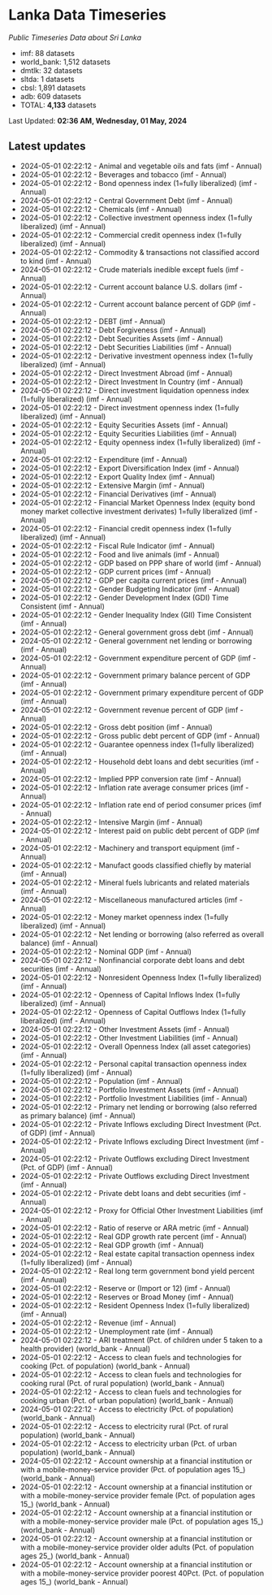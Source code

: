 # Lanka Data Timeseries
*Public Timeseries Data about Sri Lanka*

* imf: 88 datasets
* world_bank: 1,512 datasets
* dmtlk: 32 datasets
* sltda: 1 datasets
* cbsl: 1,891 datasets
* adb: 609 datasets
* TOTAL: **4,133** datasets

Last Updated: **02:36 AM, Wednesday, 01 May, 2024**

## Latest updates

* 2024-05-01 02:22:12 - Animal and vegetable oils and fats (imf - Annual)
* 2024-05-01 02:22:12 - Beverages and tobacco (imf - Annual)
* 2024-05-01 02:22:12 - Bond openness index (1=fully liberalized) (imf - Annual)
* 2024-05-01 02:22:12 - Central Government Debt (imf - Annual)
* 2024-05-01 02:22:12 - Chemicals (imf - Annual)
* 2024-05-01 02:22:12 - Collective investment openness index (1=fully liberalized) (imf - Annual)
* 2024-05-01 02:22:12 - Commercial credit openness index (1=fully liberalized) (imf - Annual)
* 2024-05-01 02:22:12 - Commodity & transactions not classified accord to kind (imf - Annual)
* 2024-05-01 02:22:12 - Crude materials inedible except fuels (imf - Annual)
* 2024-05-01 02:22:12 - Current account balance U.S. dollars (imf - Annual)
* 2024-05-01 02:22:12 - Current account balance percent of GDP (imf - Annual)
* 2024-05-01 02:22:12 - DEBT (imf - Annual)
* 2024-05-01 02:22:12 - Debt Forgiveness (imf - Annual)
* 2024-05-01 02:22:12 - Debt Securities Assets (imf - Annual)
* 2024-05-01 02:22:12 - Debt Securities Liabilities (imf - Annual)
* 2024-05-01 02:22:12 - Derivative investment openness index (1=fully liberalized) (imf - Annual)
* 2024-05-01 02:22:12 - Direct Investment Abroad (imf - Annual)
* 2024-05-01 02:22:12 - Direct Investment In Country (imf - Annual)
* 2024-05-01 02:22:12 - Direct investment liquidation openness index (1=fully liberalized) (imf - Annual)
* 2024-05-01 02:22:12 - Direct investment openness index (1=fully liberalized) (imf - Annual)
* 2024-05-01 02:22:12 - Equity Securities Assets (imf - Annual)
* 2024-05-01 02:22:12 - Equity Securities Liabilities (imf - Annual)
* 2024-05-01 02:22:12 - Equity openness index (1=fully liberalized) (imf - Annual)
* 2024-05-01 02:22:12 - Expenditure (imf - Annual)
* 2024-05-01 02:22:12 - Export Diversification Index (imf - Annual)
* 2024-05-01 02:22:12 - Export Quality Index (imf - Annual)
* 2024-05-01 02:22:12 - Extensive Margin (imf - Annual)
* 2024-05-01 02:22:12 - Financial Derivatives (imf - Annual)
* 2024-05-01 02:22:12 - Financial Market Openness Index (equity bond money market collective investment derivates) 1=fully liberalized (imf - Annual)
* 2024-05-01 02:22:12 - Financial credit openness index (1=fully liberalized) (imf - Annual)
* 2024-05-01 02:22:12 - Fiscal Rule Indicator (imf - Annual)
* 2024-05-01 02:22:12 - Food and live animals (imf - Annual)
* 2024-05-01 02:22:12 - GDP based on PPP share of world (imf - Annual)
* 2024-05-01 02:22:12 - GDP current prices (imf - Annual)
* 2024-05-01 02:22:12 - GDP per capita current prices (imf - Annual)
* 2024-05-01 02:22:12 - Gender Budgeting Indicator (imf - Annual)
* 2024-05-01 02:22:12 - Gender Development Index (GDI) Time Consistent (imf - Annual)
* 2024-05-01 02:22:12 - Gender Inequality Index (GII) Time Consistent (imf - Annual)
* 2024-05-01 02:22:12 - General government gross debt (imf - Annual)
* 2024-05-01 02:22:12 - General government net lending or borrowing (imf - Annual)
* 2024-05-01 02:22:12 - Government expenditure percent of GDP (imf - Annual)
* 2024-05-01 02:22:12 - Government primary balance percent of GDP (imf - Annual)
* 2024-05-01 02:22:12 - Government primary expenditure percent of GDP (imf - Annual)
* 2024-05-01 02:22:12 - Government revenue percent of GDP (imf - Annual)
* 2024-05-01 02:22:12 - Gross debt position (imf - Annual)
* 2024-05-01 02:22:12 - Gross public debt percent of GDP (imf - Annual)
* 2024-05-01 02:22:12 - Guarantee openness index (1=fully liberalized) (imf - Annual)
* 2024-05-01 02:22:12 - Household debt loans and debt securities (imf - Annual)
* 2024-05-01 02:22:12 - Implied PPP conversion rate (imf - Annual)
* 2024-05-01 02:22:12 - Inflation rate average consumer prices (imf - Annual)
* 2024-05-01 02:22:12 - Inflation rate end of period consumer prices (imf - Annual)
* 2024-05-01 02:22:12 - Intensive Margin (imf - Annual)
* 2024-05-01 02:22:12 - Interest paid on public debt percent of GDP (imf - Annual)
* 2024-05-01 02:22:12 - Machinery and transport equipment (imf - Annual)
* 2024-05-01 02:22:12 - Manufact goods classified chiefly by material (imf - Annual)
* 2024-05-01 02:22:12 - Mineral fuels lubricants and related materials (imf - Annual)
* 2024-05-01 02:22:12 - Miscellaneous manufactured articles (imf - Annual)
* 2024-05-01 02:22:12 - Money market openness index (1=fully liberalized) (imf - Annual)
* 2024-05-01 02:22:12 - Net lending or borrowing (also referred as overall balance) (imf - Annual)
* 2024-05-01 02:22:12 - Nominal GDP (imf - Annual)
* 2024-05-01 02:22:12 - Nonfinancial corporate debt loans and debt securities (imf - Annual)
* 2024-05-01 02:22:12 - Nonresident Openness Index (1=fully liberalized) (imf - Annual)
* 2024-05-01 02:22:12 - Openness of Capital Inflows Index (1=fully liberalized) (imf - Annual)
* 2024-05-01 02:22:12 - Openness of Capital Outflows Index (1=fully liberalized) (imf - Annual)
* 2024-05-01 02:22:12 - Other Investment Assets (imf - Annual)
* 2024-05-01 02:22:12 - Other Investment Liabilities (imf - Annual)
* 2024-05-01 02:22:12 - Overall Openness Index (all asset categories) (imf - Annual)
* 2024-05-01 02:22:12 - Personal capital transaction openness index (1=fully liberalized) (imf - Annual)
* 2024-05-01 02:22:12 - Population (imf - Annual)
* 2024-05-01 02:22:12 - Portfolio Investment Assets (imf - Annual)
* 2024-05-01 02:22:12 - Portfolio Investment Liabilities (imf - Annual)
* 2024-05-01 02:22:12 - Primary net lending or borrowing (also referred as primary balance) (imf - Annual)
* 2024-05-01 02:22:12 - Private Inflows excluding Direct Investment (Pct. of GDP) (imf - Annual)
* 2024-05-01 02:22:12 - Private Inflows excluding Direct Investment (imf - Annual)
* 2024-05-01 02:22:12 - Private Outflows excluding Direct Investment (Pct. of GDP) (imf - Annual)
* 2024-05-01 02:22:12 - Private Outflows excluding Direct Investment (imf - Annual)
* 2024-05-01 02:22:12 - Private debt loans and debt securities (imf - Annual)
* 2024-05-01 02:22:12 - Proxy for Official Other Investment Liabilities (imf - Annual)
* 2024-05-01 02:22:12 - Ratio of reserve or ARA metric (imf - Annual)
* 2024-05-01 02:22:12 - Real GDP growth rate percent (imf - Annual)
* 2024-05-01 02:22:12 - Real GDP growth (imf - Annual)
* 2024-05-01 02:22:12 - Real estate capital transaction openness index (1=fully liberalized) (imf - Annual)
* 2024-05-01 02:22:12 - Real long term government bond yield percent (imf - Annual)
* 2024-05-01 02:22:12 - Reserve or (Import or 12) (imf - Annual)
* 2024-05-01 02:22:12 - Reserves or Broad Money (imf - Annual)
* 2024-05-01 02:22:12 - Resident Openness Index (1=fully liberalized) (imf - Annual)
* 2024-05-01 02:22:12 - Revenue (imf - Annual)
* 2024-05-01 02:22:12 - Unemployment rate (imf - Annual)
* 2024-05-01 02:22:12 - ARI treatment (Pct. of children under 5 taken to a health provider) (world_bank - Annual)
* 2024-05-01 02:22:12 - Access to clean fuels and technologies for cooking (Pct. of population) (world_bank - Annual)
* 2024-05-01 02:22:12 - Access to clean fuels and technologies for cooking rural (Pct. of rural population) (world_bank - Annual)
* 2024-05-01 02:22:12 - Access to clean fuels and technologies for cooking urban (Pct. of urban population) (world_bank - Annual)
* 2024-05-01 02:22:12 - Access to electricity (Pct. of population) (world_bank - Annual)
* 2024-05-01 02:22:12 - Access to electricity rural (Pct. of rural population) (world_bank - Annual)
* 2024-05-01 02:22:12 - Access to electricity urban (Pct. of urban population) (world_bank - Annual)
* 2024-05-01 02:22:12 - Account ownership at a financial institution or with a mobile-money-service provider (Pct. of population ages 15_) (world_bank - Annual)
* 2024-05-01 02:22:12 - Account ownership at a financial institution or with a mobile-money-service provider female (Pct. of population ages 15_) (world_bank - Annual)
* 2024-05-01 02:22:12 - Account ownership at a financial institution or with a mobile-money-service provider male (Pct. of population ages 15_) (world_bank - Annual)
* 2024-05-01 02:22:12 - Account ownership at a financial institution or with a mobile-money-service provider older adults (Pct. of population ages 25_) (world_bank - Annual)
* 2024-05-01 02:22:12 - Account ownership at a financial institution or with a mobile-money-service provider poorest 40Pct. (Pct. of population ages 15_) (world_bank - Annual)